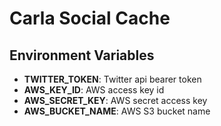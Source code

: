 # Carla Social Cache

## Environment Variables

- **TWITTER_TOKEN**: Twitter api bearer token
- **AWS_KEY_ID**: AWS access key id
- **AWS_SECRET_KEY**: AWS secret access key
- **AWS_BUCKET_NAME**: AWS S3 bucket name